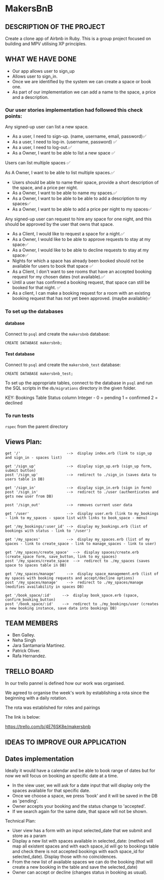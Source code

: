 # MakersBnB #

## DESCRIPTION OF THE PROJECT ##

 Create a clone app of Airbnb in Ruby. This is a group project focused on building and MPV
 utilising XP principles.

## WHAT WE HAVE DONE ##

 - Our app allows user to sign_up
 - Allows user to sign_in.
 - Once we are identified by the system we can create a space or book one.
 - As part of our implementation we can add a name to the space, a price and a description.

### Our user stories implementation had followed this check points: ###

Any signed-up user can list a new space.
  - As a user, I need to sign-up.  (name, username, email, password)✅
  - As a user, I need to log-in. (username, password) ✅
  - As a user, I need to log-out.✅
  - As a Owner, I want to be able to list a new space ✅

Users can list multiple spaces ✅

As A Owner, I want to be able to list multiple spaces.✅
  - Users should be able to name their space, provide a short description of the space, and a price per     night.
  - As a Owner, I want to be able to name my spaces.✅
  - As a Owner, I want to be able to be able to add a description to my spaces✅
  - As a Owner, I want to be able to add a price per night to my spaces✅

Any signed-up user can request to hire any space for one night, and this should be approved by the user that owns that space.
  - As a Client, I would like to request a space for a night.✅
  - As a Owner, I would like to be able to approve requests to stay at my space✅
  - As a Owner, I would like to be able to decline requests to stay at my space✅
  - Nights for which a space has already been booked should not be available for users to book that space ✅
  - As a Client, I don't want to see rooms that have an accepted booking request for my chosen dates (not available).✅
  - Until a user has confirmed a booking request, that space can still be booked for that night. ✅
  - As a client, I can make a booking request for a room with an existing booking request that has not yet been approved. (maybe available)✅


### To set up the databases ###

#### database ####
Connect to `psql` and create the `makersbnb` database:

```
CREATE DATABASE makersbnb;
```

#### Test database ####
Connect to `psql` and create the `makersbnb_test` database:

```
CREATE DATABASE makersbnb_test;
```

To set up the appropriate tables, connect to the database in `psql` and run the SQL scripts in the `db/migrations` directory in the given folder.

KEY:
Bookings Table Status column Integer -
0 = pending
1 = confirmed
2 = declined
<!-- 3 = cancelled  -->

### To run tests ###
`rspec` from the parent directory


## Views Plan: ##

```
get '/'                     -->  display index.erb (link to sign_up and sign_in - spaces list)

get '/sign_up'              -->  display sign_up.erb (sign_up form, submit button)
post '/sign_up'             -->  redirect to ./sign_in (saves data to users table in DB)

get '/sign_in'              -->  display sign_in.erb (sign in form)
post '/sign_in'             -->  redirect to ./user (authenticates and gets new user from DB)

post '/sign_out'            -->  removes current user data

get '/user'                 -->  display user.erb (link to my_bookings - link to my_spaces - space list with links to book_space - menu)

get '/my_bookings/:user_id' -->  display my_bookings.erb (list of bookings with status - link to '/user')

get '/my_spaces'            -->  display my_spaces.erb (list of my spaces - link to create_space - link to manage_spaces - link to user)

get '/my_spaces/create_space'  -->  display spaces/create.erb (create_space form, save_button, link to my_spaces)
post '/my_spaces/create_space  -->  redirect to ./my_spaces (saves space to spaces table in DB)

get '/my_spaces/manage'     -->  display space_management.erb (list of my spaces with booking requests and accept/decline options)
post '/my_spaces/manage'    -->  redirect to ./my_spaces/manage (modifies availability in spaces DB)

get '/book_space/:id'     -->  display book_space.erb (space, confirm_booking_button)
post '/book_space/:id'    -->  redirect to ./my_bookings/user (creates a new booking instance, save data into bookings DB)
```

## TEAM MEMBERS ##
  - Ben Galley.
  - Neha Singh
  - Jara Santamaria Martinez.
  - Patrick Oliver.
  - Rafa Hernandez.


## TRELLO BOARD ##

 In our trello pannel is defined how our work was organised.

 We agreed to organise the week's work by establishing a rota since the beginning with
 a daily rotation.

 The rota was established for roles and pairings

 The link is below:

  https://trello.com/b/4E76SK8e/makersbnb


## IDEAS TO IMPROVE OUR APPLICATION ##

## Dates implementation ##
Ideally it would have a calendar and be able to book range of dates but for now we will focus on booking an specific date at a time.

- In the view user, we will ask for a date input that will display only the spaces available for that specific date.
- Once we choose a space, we press 'book' and it will be saved in the DB as 'pending'.
- Owner accepts your booking and the status change to 'accepted'.
- If we search again for the same date, that space will not be shown.

Technical Plan:
- User view has a form with an input selected_date that we submit and store as a param
- Display a new list with spaces available in selected_date: (method will map all existent spaces and with each space_id will go to bookings table and check there is not accepted bookings with each space_id for selected_date). Display those with no coincidences.
- From the new list of available spaces we can do the booking (that will create a new booking in the table and save the selected_date)
- Owner can accept or decline (changes status in booking as usual).
